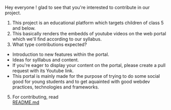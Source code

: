 Hey everyone ! glad to see that you're interested to contribute in our project.

1. This project is an educational platform which targets children of class 5 and below. 
2. This basically renders the embedds of youtube videos on the web portal which we'll find
according to our syllabus.
4. What type contributions expected?
 * Introduction to new features within the portal.
 * Ideas for sylllabus and content.
 * If you're eager to display your content on the portal, please create a pull request with its 
 Youtube link. 
 * This portal is mainly made for the purpose of trying to do some social good for young students
 and to get aquainted with good webdev practices, technologies and frameworks.
 
 5. For contributing, read  
[README.md](./README.md)

